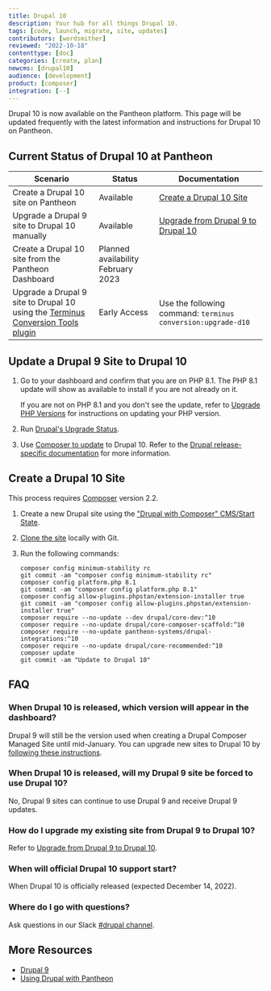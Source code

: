 ```yaml
---
title: Drupal 10
description: Your hub for all things Drupal 10.
tags: [code, launch, migrate, site, updates]
contributors: [wordsmither]
reviewed: "2022-10-18"
contenttype: [doc]
categories: [create, plan]
newcms: [drupal10]
audience: [development]
product: [composer]
integration: [--]
---
```


Drupal 10 is now available on the Pantheon platform. This page will be updated frequently with the latest information and instructions for Drupal 10 on Pantheon.

## Current Status of Drupal 10 at Pantheon

| Scenario | Status | Documentation |
|---|---|---|
| Create a Drupal 10 site on Pantheon | Available | [Create a Drupal 10 Site](/drupal-10#create-a-drupal-10-site)|
| Upgrade a Drupal 9 site to Drupal 10 manually | Available | [Upgrade from Drupal 9 to Drupal 10](/drupal-10#upgrade-a-drupal-9-site-to-drupal-10) |
| Create a Drupal 10 site from the Pantheon Dashboard | Planned availability February 2023 | |
| Upgrade a Drupal 9 site to Drupal 10 using the [Terminus Conversion Tools plugin](https://github.com/pantheon-systems/terminus-conversion-tools-plugin) | Early Access | Use the following command: `terminus conversion:upgrade-d10` |


## Update a Drupal 9 Site to Drupal 10

1. Go to your dashboard and confirm that you are on PHP 8.1. The PHP 8.1 update will show as available to install if you are not already on it.

   If you are not on PHP 8.1 and you don't see the update, refer to [Upgrade PHP Versions](https://pantheon.io/docs/guides/php/php-versions) for instructions on updating your PHP version.

1. Run [Drupal's Upgrade Status](https://www.drupal.org/project/upgrade_status).

1. Use [Composer to update](/guides/upgrade-drupal-8-ic-to-drupal-9#set-drupal-core-version) to Drupal 10. Refer to the [Drupal release-specific documentation](https://www.drupal.org/project/drupal/releases) for more information.

## Create a Drupal 10 Site

<Alert title="Note" type="info" >

This process requires [Composer](https://getcomposer.org/doc/01-basic-usage.md) version 2.2.

</Alert>

1. Create a new Drupal site using the ["Drupal with Composer" CMS/Start State](/guides/quickstart/create-new-site/).

1. [Clone the site](/guides/git/git-config#clone-your-site-codebase) locally with Git.

1. Run the following commands:

   ```bash{promptUser: user}
   composer config minimum-stability rc
   git commit -am "composer config minimum-stability rc"
   composer config platform.php 8.1
   git commit -am "composer config platform.php 8.1"
   composer config allow-plugins.phpstan/extension-installer true
   git commit -am "composer config allow-plugins.phpstan/extension-installer true"
   composer require --no-update --dev drupal/core-dev:^10
   composer require --no-update drupal/core-composer-scaffold:^10
   composer require --no-update pantheon-systems/drupal-integrations:^10
   composer require --no-update drupal/core-recommended:^10
   composer update
   git commit -am "Update to Drupal 10"
   ```

## FAQ

### When Drupal 10 is released, which version will appear in the dashboard?

Drupal 9 will still be the version used when creating a Drupal Composer Managed Site until mid-January. You can upgrade new sites to Drupal 10 by [following these instructions](/drupal-10#update-a-drupal-9-site-to-drupal-10).

### When Drupal 10 is released, will my Drupal 9 site be forced to use Drupal 10?

No, Drupal 9 sites can continue to use Drupal 9 and receive Drupal 9 updates.

### How do I upgrade my existing site from Drupal 9 to Drupal 10?

Refer to [Upgrade from Drupal 9 to Drupal 10](/drupal-10#update-a-drupal-9-site-to-drupal-10).

### When will official Drupal 10 support start?

When Drupal 10 is officially released (expected December 14, 2022).

### Where do I go with questions?

Ask questions in our Slack [#drupal channel](https://pantheon-community.slack.com/archives/CTA1621KK).

## More Resources

- [Drupal 9](/drupal-9)
- [Using Drupal with Pantheon](/develop-drupal)